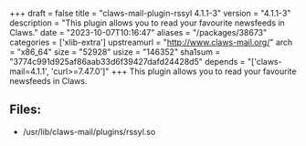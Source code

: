 +++
draft = false
title = "claws-mail-plugin-rssyl 4.1.1-3"
version = "4.1.1-3"
description = "This plugin allows you to read your favourite newsfeeds in Claws."
date = "2023-10-07T10:16:47"
aliases = "/packages/38673"
categories = ['xlib-extra']
upstreamurl = "http://www.claws-mail.org/"
arch = "x86_64"
size = "52928"
usize = "146352"
sha1sum = "3774c991d925af86aab33d6f39427dafd24428d5"
depends = "['claws-mail=4.1.1', 'curl>=7.47.0']"
+++
This plugin allows you to read your favourite newsfeeds in Claws.

## Files: 
* /usr/lib/claws-mail/plugins/rssyl.so
